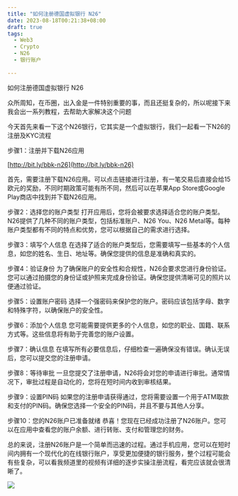 ```yaml
---
title: "如何注册德国虚拟银行 N26"
date: 2023-08-18T00:21:38+08:00
draft: true
tags:
  - Web3
  - Crypto
  - N26
  - 银行账户
 
---
```

如何注册德国虚拟银行 N26

众所周知，在币圈，出入金是一件特别重要的事，而且还挺复杂的，所以呢接下来我会出一系列教程，去帮助大家解决这个问题

今天首先来看一下这个N26银行，它其实是一个虚拟银行，我们一起看一下N26的注册及KYC流程

步骤1：注册并下载N26应用

[http://bit.ly/bbk-n26](http://bit.ly/bbk-n26)

首先，需要注册下载N26应用。可以点击链接进行注册，有一笔交易后直接会给15欧元的奖励，不同时期政策可能有所不同，然后可以在苹果App Store或Google Play商店中找到并下载N26应用。

步骤2：选择您的账户类型
打开应用后，您将会被要求选择适合您的账户类型。N26提供了几种不同的账户类型，包括标准账户、N26 You、N26 Metal等。每种账户类型都有不同的特点和优势，您可以根据自己的需求进行选择。

步骤3：填写个人信息
在选择了适合的账户类型后，您需要填写一些基本的个人信息，如您的姓名、生日、地址等。确保您提供的信息是准确和真实的。

步骤4：验证身份
为了确保账户的安全性和合规性，N26会要求您进行身份验证。您可以通过拍摄您的身份证或护照来完成身份验证。确保您提供清晰可见的照片以便通过验证。

步骤5：设置账户密码
选择一个强密码来保护您的账户。密码应该包括字母、数字和特殊字符，以确保账户的安全性。

步骤6：添加个人信息
您可能需要提供更多的个人信息，如您的职业、国籍、联系方式等。这些信息将有助于完善您的账户设置。

步骤7：确认信息
在填写所有必要信息后，仔细检查一遍确保没有错误。确认无误后，您可以提交您的注册申请。

步骤8：等待审批
一旦您提交了注册申请，N26将会对您的申请进行审批。通常情况下，审批过程是自动化的，您将在短时间内收到审核结果。

步骤9：设置PIN码
如果您的注册申请获得通过，您将需要设置一个用于ATM取款和支付的PIN码。确保您选择一个安全的PIN码，并且不要与其他人分享。

步骤10：您的N26账户已准备就绪
恭喜！您现在已经成功注册了N26账户。您可以在应用中查看您的账户余额、进行转账、支付和管理您的财务。

总的来说，注册N26账户是一个简单而迅速的过程。通过手机应用，您可以在短时间内拥有一个现代化的在线银行账户，享受更加便捷的银行服务，整个过程可能会有些复杂，可以看我频道里的视频有详细的逐步实操注册流程，看完应该就会很清晰了。

[![](https://i.ytimg.com/vi/hUvVhQsbmeg/maxresdefault.jpg)](https://www.youtube.com/watch?v=hUvVhQsbmeg "")
